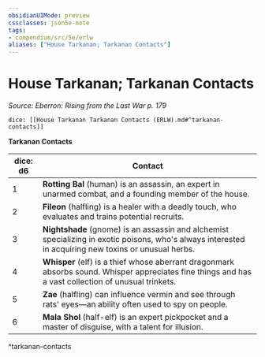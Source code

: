 ```yaml
---
obsidianUIMode: preview
cssclasses: json5e-note
tags:
- compendium/src/5e/erlw
aliases: ["House Tarkanan; Tarkanan Contacts"]
---
```

# House Tarkanan; Tarkanan Contacts
*Source: Eberron: Rising from the Last War p. 179* 

`dice: [[House Tarkanan Tarkanan Contacts (ERLW).md#^tarkanan-contacts]]`

**Tarkanan Contacts**

| dice: d6 | Contact |
|----------|---------|
| 1 | **Rotting Bal** (human) is an assassin, an expert in unarmed combat, and a founding member of the house. |
| 2 | **Fileon** (halfling) is a healer with a deadly touch, who evaluates and trains potential recruits. |
| 3 | **Nightshade** (gnome) is an assassin and alchemist specializing in exotic poisons, who's always interested in acquiring new toxins or unusual herbs. |
| 4 | **Whisper** (elf) is a thief whose aberrant dragonmark absorbs sound. Whisper appreciates fine things and has a vast collection of unusual trinkets. |
| 5 | **Zae** (halfling) can influence vermin and see through rats' eyes—an ability often used to spy on people. |
| 6 | **Mala Shol** (half-elf) is an expert pickpocket and a master of disguise, with a talent for illusion. |
^tarkanan-contacts